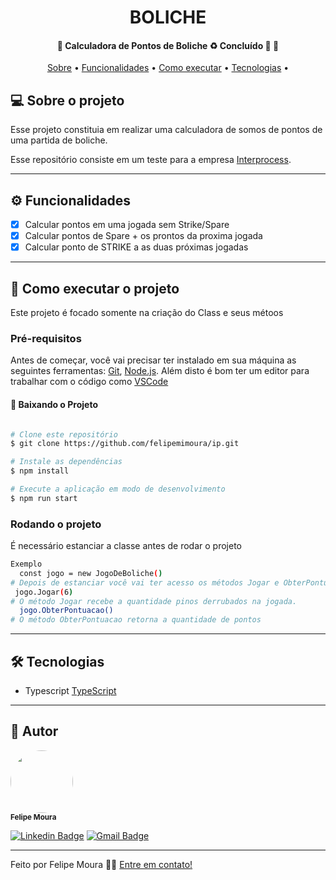 <h1 align="center">
  BOLICHE 
</h1>

<h4 align="center"> 
	🚧  Calculadora de Pontos de Boliche ♻️ Concluído 🚀 🚧
</h4>

<p align="center">
 <a href="#-sobre-o-projeto">Sobre</a> •
 <a href="#-funcionalidades">Funcionalidades</a> •
 <a href="#-como-executar-o-projeto">Como executar</a> • 
 <a href="#-tecnologias">Tecnologias</a> • 
</p>

## 💻 Sobre o projeto

Esse projeto constituia em realizar uma calculadora de somos de pontos de uma partida de boliche.

Esse repositório consiste em um teste para a empresa [Interprocess](https://www.interprocess.com.br/).

---

## ⚙️ Funcionalidades

- [x] Calcular pontos em uma jogada sem Strike/Spare
- [x] Calcular pontos de Spare + os prontos da proxima jogada
- [x] Calcular ponto de STRIKE a as duas próximas jogadas

---

## 🚀 Como executar o projeto

Este projeto é focado somente na criação do Class e seus métoos

### Pré-requisitos

Antes de começar, você vai precisar ter instalado em sua máquina as seguintes ferramentas:
[Git](https://git-scm.com), [Node.js](https://nodejs.org/en/).
Além disto é bom ter um editor para trabalhar com o código como [VSCode](https://code.visualstudio.com/)

#### 🎲 Baixando o Projeto

```bash

# Clone este repositório
$ git clone https://github.com/felipemimoura/ip.git

# Instale as dependências
$ npm install

# Execute a aplicação em modo de desenvolvimento
$ npm run start

```

### Rodando o projeto

É necessário estanciar a classe antes de rodar o projeto

```bash
Exemplo
  const jogo = new JogoDeBoliche()
# Depois de estanciar você vai ter acesso os métodos Jogar e ObterPontuação
 jogo.Jogar(6)
# O método Jogar recebe a quantidade pinos derrubados na jogada.
  jogo.ObterPontuacao()
# O método ObterPontuacao retorna a quantidade de pontos
```

---

## 🛠 Tecnologias

- Typescript [TypeScript](https://www.typescriptlang.org/)

---

## 🦸 Autor

 <img style="border-radius: 50%;" src="https://github.com/felipemimoura.png" width="100px;" alt=""/>
 <br />
 <sub><b>Felipe Moura</b></sub>
 <br />

[![Linkedin Badge](https://img.shields.io/badge/-FelipeMoura-blue?style=flat-square&logo=Linkedin&logoColor=white&link=https://www.linkedin.com/in/felipemmoura//)](https://www.linkedin.com/in/felipemmoura/)
[![Gmail Badge](https://img.shields.io/badge/-felipemimoura@gmail.com-c14438?style=flat-square&logo=Gmail&logoColor=white&link=mailto:felipemimoura@gmail.com)](mailto:felipemimoura@gmail.com)

---

Feito  por Felipe Moura 👋🏽 [Entre em contato!](https://www.linkedin.com/in/felipemmoura/)
